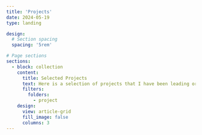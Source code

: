 ```yaml
---
title: 'Projects'
date: 2024-05-19
type: landing

design:
  # Section spacing
  spacing: '5rem'

# Page sections
sections:
  - block: collection
    content:
      title: Selected Projects
      text: Here is a selection of projects that I have been leading or involved with.
      filters:
        folders:
          - project
    design:
      view: article-grid
      fill_image: false
      columns: 3
---
```

